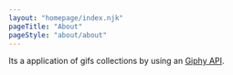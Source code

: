 ```yaml
---
layout: "homepage/index.njk"
pageTitle: "About"
pageStyle: "about/about"
---
```


Its a application of gifs collections by using an [Giphy API](https://developers.giphy.com/docs/api/ "giphy api documentation").